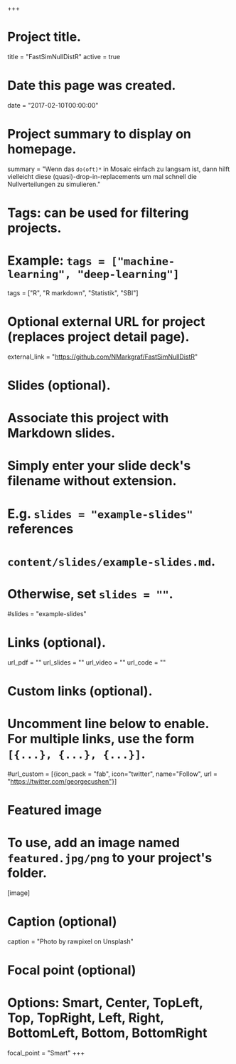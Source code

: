 +++
# Project title.
title = "FastSimNullDistR"
active = true

# Date this page was created.
date = "2017-02-10T00:00:00"

# Project summary to display on homepage.
summary = "Wenn das `do(oft)*` in Mosaic einfach zu langsam ist, dann hilft vielleicht diese (quasi)-drop-in-replacements um mal schnell die Nullverteilungen zu simulieren."

# Tags: can be used for filtering projects.
# Example: `tags = ["machine-learning", "deep-learning"]`
tags = ["R", "R markdown", "Statistik", "SBI"]

# Optional external URL for project (replaces project detail page).
external_link = "https://github.com/NMarkgraf/FastSimNullDistR"

# Slides (optional).
#   Associate this project with Markdown slides.
#   Simply enter your slide deck's filename without extension.
#   E.g. `slides = "example-slides"` references 
#   `content/slides/example-slides.md`.
#   Otherwise, set `slides = ""`.
#slides = "example-slides"

# Links (optional).
url_pdf = ""
url_slides = ""
url_video = ""
url_code = ""

# Custom links (optional).
#   Uncomment line below to enable. For multiple links, use the form `[{...}, {...}, {...}]`.
#url_custom = [{icon_pack = "fab", icon="twitter", name="Follow", url = "https://twitter.com/georgecushen"}]

# Featured image
# To use, add an image named `featured.jpg/png` to your project's folder. 
[image]
  # Caption (optional)
  caption = "Photo by rawpixel on Unsplash"
  
  # Focal point (optional)
  # Options: Smart, Center, TopLeft, Top, TopRight, Left, Right, BottomLeft, Bottom, BottomRight
  focal_point = "Smart"
+++
